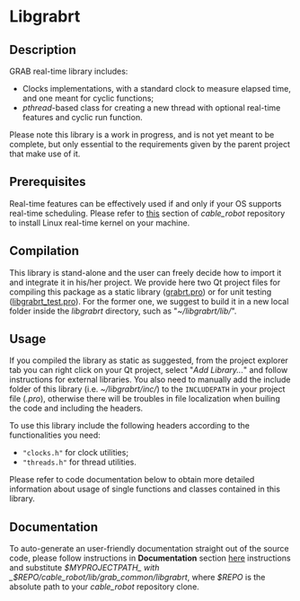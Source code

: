 # Libgrabrt

## Description

GRAB real-time library includes: 
- Clocks implementations, with a standard clock to measure elapsed time, and one meant for cyclic functions;
- _pthread_-based class for creating a new thread with optional real-time features and cyclic run function.

Please note this library is a work in progress, and is not yet meant to be complete, but only essential to the requirements given by the parent project that make use of it.

## Prerequisites

Real-time features can be effectively used if and only if your OS supports real-time scheduling.
Please refer to [this](https://github.com/UNIBO-GRABLab/cable_robot#install-real-time-kernel) section of _cable_robot_ repository to install Linux real-time kernel on your machine.

## Compilation

This library is stand-alone and the user can freely decide how to import it and integrate it in his/her project.
We provide here two Qt project files for compiling this package as a static library ([grabrt.pro](./grabrt.pro)) or for unit testing ([libgrabrt_test.pro](libgrabrt_test.pro)). For the former one, we suggest to build it in a new local folder inside the _libgrabrt_ directory, such as "_~/libgrabrt/lib/_".

## Usage

If you compiled the library as static as suggested, from the project explorer tab you can right click on your Qt project, select "_Add Library..._" and follow instructions for external libraries. You also need to manually add the include folder of this library (i.e. _~/libgrabrt/inc/_) to the `INCLUDEPATH` in your project file (_.pro_), otherwise there will be troubles in file localization when builing the code and including the headers.

To use this library include the following headers according to the functionalities you need:
- `"clocks.h"` for clock utilities;
- `"threads.h"` for thread utilities.

Please refer to code documentation below to obtain more detailed information about usage of single functions and classes contained in this library.

## Documentation

To auto-generate an user-friendly documentation straight out of the source code, please follow instructions in **Documentation** section [here](../README.md) instructions and substitute _$MYPROJECTPATH_ with _$REPO/cable_robot/lib/grab_common/libgrabrt_, where _$REPO_ is the absolute path to your _cable_robot_ repository clone.
